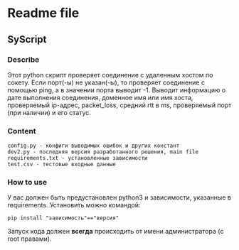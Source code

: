 # Readme file
## SyScript
### Describe
Этот python скрипт проверяет соединение с удаленным хостом по сокету.
    Если порт(-ы) не указан(-ы), то проверяет соединение с помощью ping, а в значении порта выводит -1. 
    Выводит информацию о дате выполнения соединения, доменное имя или имя хоста, проверяемый ip-адрес, packet_loss, средний rtt в ms, проверяемый порт (при наличии) и его статус.
### Content
    config.py - конфиги выводимых ошибок и других констант
    dev2.py - последняя версия разработанного решения, main file
    requirements.txt - установленные зависимости
    test.csv - тестовые входные данные

### How to use
У вас должен быть предустановлен python3 и зависимости, указанные в requirements. Установить можно командой:

    pip install "зависимость"=="версия"

Запуск кода должен **всегда** происходить от имени администратора (с root правами).

    